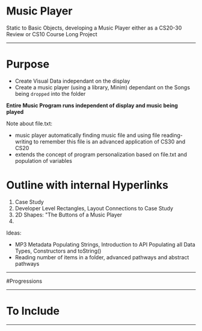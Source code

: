 # Music Player
Static to Basic Objects, developing a Music Player either as a CS20-30 Review or CS10 Course Long Project

---

# Purpose
- Create Visual Data independant on the display
- Create a music player (using a library, Minim) dependant on the Songs being ```dropped``` into the folder

**Entire Music Program runs independent of display and music being played**

Note about file.txt:
- music player automatically finding music file and using file reading-writing to remember this file is an advanced application of CS30 and CS20
- extends the concept of program personalization based on file.txt and population of variables

# Outline with internal Hyperlinks
1. Case Study
2. Developer Level Rectangles, Layout Connections to Case Study
3. 2D Shapes: "The Buttons of a Music Player
4. 

Ideas:
- MP3 Metadata Populating Strings, Introduction to API Populating all Data Types, Constructors and toString()
- Reading number of items in a folder, advanced pathways and abstract pathways

---

#Progressions

---

# To Include

---
